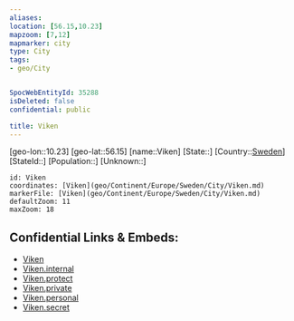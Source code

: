 ```yaml
---
aliases: 
location: [56.15,10.23]
mapzoom: [7,12] 
mapmarker: city 
type: City
tags:
- geo/City


SpocWebEntityId: 35288
isDeleted: false
confidential: public

title: Viken
---
```

[geo-lon::10.23]
[geo-lat::56.15]
[name::Viken]
[State::]
[Country::[Sweden](geo/Continent/Europe/Sweden.md)]
[StateId::]
[Population::]
[Unknown::]


```leaflet
id: Viken
coordinates: [Viken](geo/Continent/Europe/Sweden/City/Viken.md)
markerFile: [Viken](geo/Continent/Europe/Sweden/City/Viken.md)
defaultZoom: 11 
maxZoom: 18
```


## Confidential Links & Embeds: 
- [Viken](../../../../../../_public/geo/Continent/Europe/Sweden/City/Viken.md) 
- [Viken.internal](../../../../../../_internal/geo/Continent/Europe/Sweden/City/Viken.internal.md) 
- [Viken.protect](../../../../../../_protect/geo/Continent/Europe/Sweden/City/Viken.protect.md) 
- [Viken.private](../../../../../../_private/geo/Continent/Europe/Sweden/City/Viken.private.md) 
- [Viken.personal](../../../../../../_personal/geo/Continent/Europe/Sweden/City/Viken.personal.md) 
- [Viken.secret](../../../../../../_secret/geo/Continent/Europe/Sweden/City/Viken.secret.md) 
